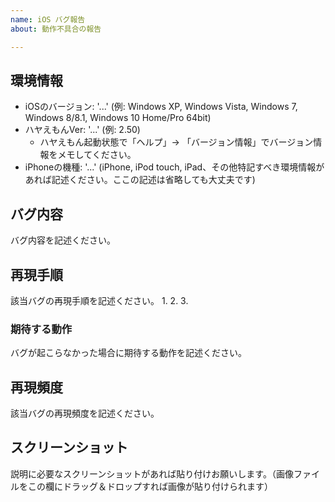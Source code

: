 ```yaml
---
name: iOS バグ報告
about: 動作不具合の報告

---
```


## 環境情報
- iOSのバージョン: '...' (例: Windows XP, Windows Vista, Windows 7, Windows 8/8.1, Windows 10 Home/Pro 64bit)
- ハヤえもんVer: '...' (例: 2.50)
    - ハヤえもん起動状態で「ヘルプ」→ 「バージョン情報」でバージョン情報をメモしてください。
- iPhoneの機種: '...' (iPhone, iPod touch, iPad、その他特記すべき環境情報があれば記述ください。ここの記述は省略しても大丈夫です)

## バグ内容
バグ内容を記述ください。

## 再現手順
該当バグの再現手順を記述ください。
1.
2.
3.

### 期待する動作
バグが起こらなかった場合に期待する動作を記述ください。

## 再現頻度
該当バグの再現頻度を記述ください。

## スクリーンショット
説明に必要なスクリーンショットがあれば貼り付けお願いします。（画像ファイルをこの欄にドラッグ＆ドロップすれば画像が貼り付けられます）